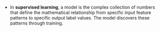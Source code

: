 - In **supervised learning**, a model is the complex collection of numbers that define the mathematical relationship from specific input feature patterns to specific output label values. The model discovers these patterns through training.